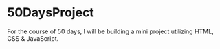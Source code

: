 # 50DaysProject
For the course of 50 days, I will be building a mini project utilizing HTML, CSS &amp; JavaScript.
